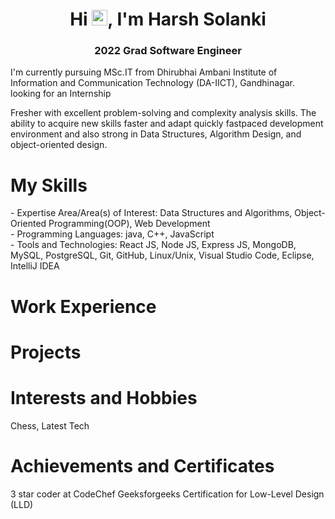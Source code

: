 <h1 align="center">Hi <img src="https://media.giphy.com/media/hvRJCLFzcasrR4ia7z/giphy.gif" width="25px">, I'm Harsh Solanki</h1>
<h3 align="center">2022 Grad Software Engineer</h3>
I'm currently pursuing MSc.IT from Dhirubhai Ambani Institute of Information and Communication Technology (DA-IICT), Gandhinagar.
looking for an Internship

Fresher with excellent problem-solving and complexity analysis skills. The ability to acquire new skills faster and adapt quickly fastpaced development environment and also strong in Data Structures, Algorithm Design, and object-oriented design.

<h1>My Skills</h1>
- Expertise Area/Area(s) of Interest: Data Structures and Algorithms, Object-Oriented Programming(OOP), Web Development <br>
- Programming Languages: java, C++, JavaScript <br>
- Tools and Technologies: React JS, Node JS, Express JS, MongoDB, MySQL, PostgreSQL, Git, GitHub, Linux/Unix, Visual Studio Code, Eclipse, IntelliJ IDEA <br>

<h1>Work Experience</h1>

<h1>Projects</h1>

<h1>Interests and Hobbies</h1>
Chess, Latest Tech

<h1>Achievements and Certificates</h1>
3 star coder at CodeChef
Geeksforgeeks Certification for Low-Level Design (LLD)
